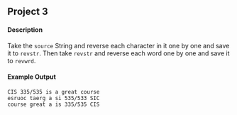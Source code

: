 Project 3
---------
#### Description
  Take the `source` String and reverse each character in it one by one and save it to `revstr`. Then take `revstr` and reverse
  each word one by one and save it to `revwrd`.
  
#### Example Output
  ```
  CIS 335/535 is a great course
  esruoc taerg a si 535/533 SIC
  course great a is 335/535 CIS
  ```
